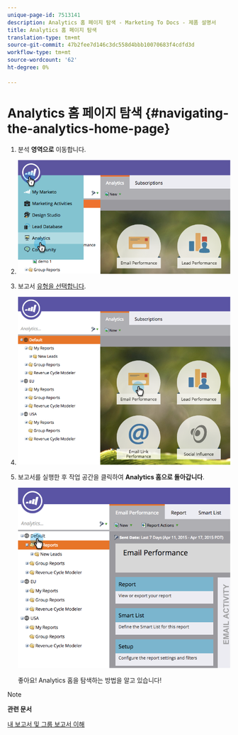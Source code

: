 ```yaml
---
unique-page-id: 7513141
description: Analytics 홈 페이지 탐색 - Marketing To Docs - 제품 설명서
title: Analytics 홈 페이지 탐색
translation-type: tm+mt
source-git-commit: 47b2fee7d146c3dc558d4bbb10070683f4cdfd3d
workflow-type: tm+mt
source-wordcount: '62'
ht-degree: 0%

---
```



# Analytics 홈 페이지 탐색 {#navigating-the-analytics-home-page}

1. 분석 **영역으로** 이동합니다.
1. ![](assets/image2015-4-27-8-3a38-3a10.png)

1. 보고서 [유형을 선택합니다](../../../../product-docs/reporting/basic-reporting/report-types/report-type-overview.md).
1. ![](assets/image2015-4-27-8-3a38-3a22.png)

1. 보고서를 실행한 후 작업 공간을 클릭하여 **Analytics 홈으로 돌아갑니다**.

   ![](assets/image2015-4-27-8-3a38-3a34.png)

   좋아요! Analytics 홈을 탐색하는 방법을 알고 있습니다!

>[!NOTE]
>
>**관련 문서**
>
>[내 보고서 및 그룹 보고서 이해](understanding-my-reports-and-group-reports.md)

